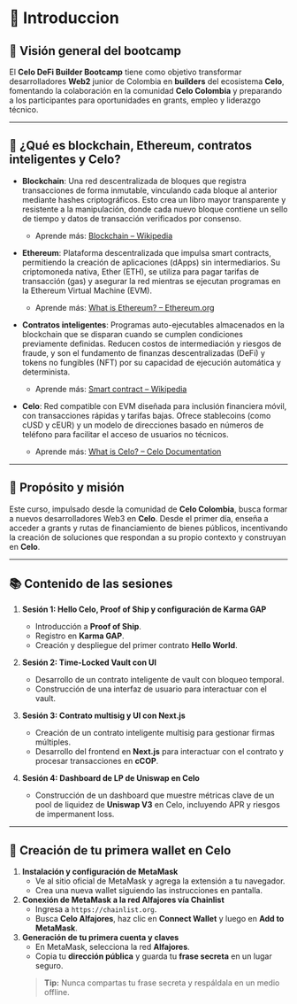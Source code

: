 # 📝 Introduccion

## 🚀 Visión general del bootcamp

El **Celo DeFi Builder Bootcamp** tiene como objetivo transformar desarrolladores **Web2** junior de Colombia en **builders** del ecosistema **Celo**, fomentando la colaboración en la comunidad **Celo Colombia** y preparando a los participantes para oportunidades en grants, empleo y liderazgo técnico.


---

## 🔎 ¿Qué es blockchain, Ethereum, contratos inteligentes y Celo?


* **Blockchain**: Una red descentralizada de bloques que registra transacciones de forma inmutable, vinculando cada bloque al anterior mediante hashes criptográficos. Esto crea un libro mayor transparente y resistente a la manipulación, donde cada nuevo bloque contiene un sello de tiempo y datos de transacción verificados por consenso.  
  * Aprende más: [Blockchain – Wikipedia](https://en.wikipedia.org/wiki/Blockchain) 

* **Ethereum**: Plataforma descentralizada que impulsa smart contracts, permitiendo la creación de aplicaciones (dApps) sin intermediarios. Su criptomoneda nativa, Ether (ETH), se utiliza para pagar tarifas de transacción (gas) y asegurar la red mientras se ejecutan programas en la Ethereum Virtual Machine (EVM).  
  * Aprende más: [What is Ethereum? – Ethereum.org](https://ethereum.org/en/what-is-ethereum/) 

* **Contratos inteligentes**: Programas auto-ejecutables almacenados en la blockchain que se disparan cuando se cumplen condiciones previamente definidas. Reducen costos de intermediación y riesgos de fraude, y son el fundamento de finanzas descentralizadas (DeFi) y tokens no fungibles (NFT) por su capacidad de ejecución automática y determinista.  
  * Aprende más: [Smart contract – Wikipedia](https://en.wikipedia.org/wiki/Smart_contract) 

* **Celo**: Red compatible con EVM diseñada para inclusión financiera móvil, con transacciones rápidas y tarifas bajas. Ofrece stablecoins (como cUSD y cEUR) y un modelo de direcciones basado en números de teléfono para facilitar el acceso de usuarios no técnicos.  
  * Aprende más: [What is Celo? – Celo Documentation](https://docs.celo.org/what-is-celo) 


---

## 🎯 Propósito y misión

Este curso, impulsado desde la comunidad de **Celo Colombia**, busca formar a nuevos desarrolladores Web3 en **Celo**. Desde el primer día, enseña a acceder a grants y rutas de financiamiento de bienes públicos, incentivando la creación de soluciones que respondan a su propio contexto y construyan en **Celo**.

---


## 📚 Contenido de las sesiones


1. **Sesión 1: Hello Celo, Proof of Ship y configuración de Karma GAP**  
   * Introducción a **Proof of Ship**.  
   * Registro en **Karma GAP**.
   * Creación y despliegue del primer contrato **Hello World**.  

2. **Sesión 2: Time-Locked Vault con UI**  
   * Desarrollo de un contrato inteligente de vault con bloqueo temporal.  
   * Construcción de una interfaz de usuario para interactuar con el vault.

3. **Sesión 3: Contrato multisig y UI con Next.js**  
   * Creación de un contrato inteligente multisig para gestionar firmas múltiples.  
   * Desarrollo del frontend en **Next.js** para interactuar con el contrato y procesar transacciones en **cCOP**.

4. **Sesión 4: Dashboard de LP de Uniswap en Celo**  
   * Construcción de un dashboard que muestre métricas clave de un pool de liquidez de **Uniswap V3** en Celo, incluyendo APR y riesgos de impermanent loss.


---

## 🔐 Creación de tu primera wallet en Celo

1. **Instalación y configuración de MetaMask**  
   * Ve al sitio oficial de MetaMask y agrega la extensión a tu navegador.  
   * Crea una nueva wallet siguiendo las instrucciones en pantalla.  
2. **Conexión de MetaMask a la red Alfajores vía Chainlist**  
   * Ingresa a `https://chainlist.org`.  
   * Busca **Celo Alfajores**, haz clic en **Connect Wallet** y luego en **Add to MetaMask**.  
3. **Generación de tu primera cuenta y claves**  
   * En MetaMask, selecciona la red **Alfajores**.  
   * Copia tu **dirección pública** y guarda tu **frase secreta** en un lugar seguro.  
   > **Tip:** Nunca compartas tu frase secreta y respáldala en un medio offline.
